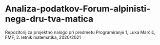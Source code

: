 # Analiza-podatkov-Forum-alpinisti-nega-dru-tva-matica
Repozitorij za projektno nalogo pri predmetu Programiranje 1, Luka Marčič, FMF, 2. letnik matematika, 2020/2021
